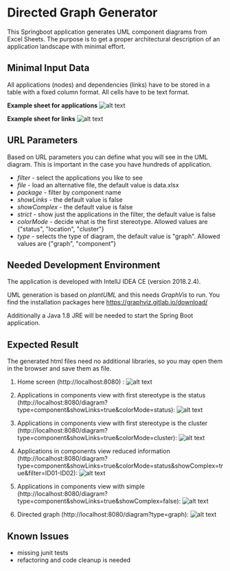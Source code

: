 # Directed Graph Generator

This Springboot application generates UML component diagrams from Excel Sheets. The purpose is to get a proper architectural 
description of an application landscape with minimal effort.

Minimal Input Data
------------------

All applications (nodes) and dependencies (links) have to be stored in a table with a fixed column format. All cells have to be text format.

**Example sheet for applications**
![alt text](https://github.com/MarkusSprunck/directed_graph_generator/blob/master/images/table-apps.png)

**Example sheet for links**
![alt text](https://github.com/MarkusSprunck/directed_graph_generator/blob/master/images/table-links.png)


URL Parameters
--------------

Based on URL parameters you can define what you will see in the UML diagram. This is important in the case you have 
hundreds of application.

- *filter* - select the applications you like to see
- *file* - load an alternative file, the default value is data.xlsx
- *package* - filter by component name
- *showLinks* - the default value is false
- *showComplex* - the default value is false
- *strict*  - show just the applications in the filter, the default value is false
- *colorMode* - decide what is the first stereotype. Allowed values are {"status", "location", "cluster"}
- *type* - selects the type of diagram, the default value is "graph". Allowed values are {"graph", "component"}


Needed Development Environment
------------------------------

The application is developed with IntellJ IDEA CE (version 2018.2.4). 

UML generation is based on _plantUML_ and this needs _GraphVis_ to run. You find the installation packages 
here https://graphviz.gitlab.io/download/

Additionally a Java 1.8 JRE will be needed to start the Spring Boot application.

Expected Result
---------------

The generated html files need no additional libraries, so you may open them in the browser and save them as file.

1) Home screen (http://localhost:8080) :
![alt text](https://github.com/MarkusSprunck/directed_graph_generator/blob/master/images/home.png)

2) Applications in components view with first stereotype is the status
(http://localhost:8080/diagram?type=component&showLinks=true&colorMode=status):
![alt text](https://github.com/MarkusSprunck/directed_graph_generator/blob/master/images/status.png)

3) Applications in components view with first stereotype is the cluster
(http://localhost:8080/diagram?type=component&showLinks=true&colorMode=cluster):
![alt text](https://github.com/MarkusSprunck/directed_graph_generator/blob/master/images/cluster.png)

4) Applications in components view reduced information
(http://localhost:8080/diagram?type=component&showLinks=true&colorMode=status&showComplex=true&filter=ID01-ID02):
![alt text](https://github.com/MarkusSprunck/directed_graph_generator/blob/master/images/reduced.png)

5) Applications in components view with simple 
(http://localhost:8080/diagram?type=component&showLinks=true&showComplex=false):
![alt text](https://github.com/MarkusSprunck/directed_graph_generator/blob/master/images/simple.png)

6) Directed graph
(http://localhost:8080/diagram?type=graph):
![alt text](https://github.com/MarkusSprunck/directed_graph_generator/blob/master/images/directed-graph.png)

Known Issues
------------

- missing junit tests
- refactoring and code cleanup is needed






